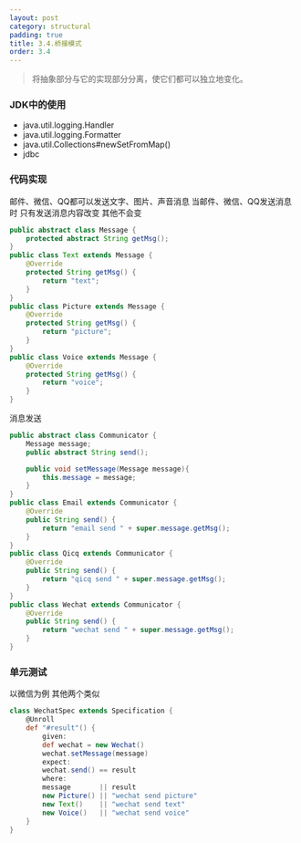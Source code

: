 ```yaml
---
layout: post
category: structural
padding: true
title: 3.4.桥接模式
order: 3.4
---
```


> 将抽象部分与它的实现部分分离，使它们都可以独立地变化。

### JDK中的使用
- java.util.logging.Handler
- java.util.logging.Formatter
- java.util.Collections#newSetFromMap()
- jdbc

### 代码实现
邮件、微信、QQ都可以发送文字、图片、声音消息 当邮件、微信、QQ发送消息时 只有发送消息内容改变 其他不会变
```java
public abstract class Message {
    protected abstract String getMsg();
}
public class Text extends Message {
    @Override
    protected String getMsg() {
        return "text";
    }
}
public class Picture extends Message {
    @Override
    protected String getMsg() {
        return "picture";
    }
}
public class Voice extends Message {
    @Override
    protected String getMsg() {
        return "voice";
    }
}
```
消息发送  
```java
public abstract class Communicator {
    Message message;
    public abstract String send();

    public void setMessage(Message message){
        this.message = message;
    }
}
public class Email extends Communicator {
    @Override
    public String send() {
        return "email send " + super.message.getMsg();
    }
}
public class Qicq extends Communicator {
    @Override
    public String send() {
        return "qicq send " + super.message.getMsg();
    }
}
public class Wechat extends Communicator {
    @Override
    public String send() {
        return "wechat send " + super.message.getMsg();
    }
}
```

### 单元测试
以微信为例 其他两个类似  
```groovy
class WechatSpec extends Specification {
    @Unroll
    def "#result"() {
        given:
        def wechat = new Wechat()
        wechat.setMessage(message)
        expect:
        wechat.send() == result
        where:
        message       || result
        new Picture() || "wechat send picture"
        new Text()    || "wechat send text"
        new Voice()   || "wechat send voice"
    }
}
```
